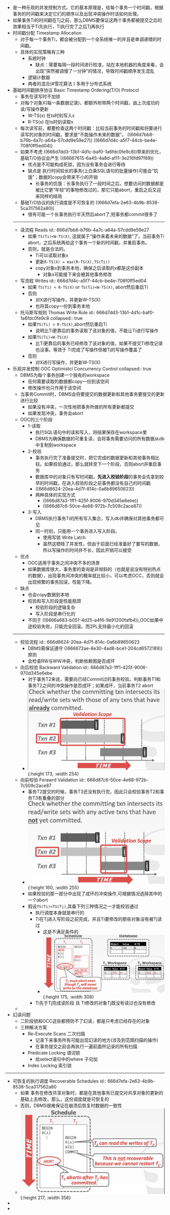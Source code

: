 - 是一种乐观的并发控制方式。它的基本原理是，给每个事务一个时间戳，根据事务的时间戳来决定它们的顺序以及出现冲突操作时该如何处理。
- 如果事务Ti的时间戳在Tj之前，那么DBMS要保证这两个事务都被提交之后的效果相当于Ti先执行，Ti执行完了之后Tj再执行
- 时间戳分配 Timestamp Allocation
	- 对于每一个事务Ti，都会被分配到一个全系统唯一的并且是单调递增的时间戳。
	- 具体的实现策略有三种
		- 系统时钟
			- 缺点：需要每隔一段时间进行校准，站在本地机器的角度来看，会出现“突然被调慢了一分钟”的情况，导致时间戳顺序发生混乱
		- 逻辑计数器
		- 两者的混合(#雪花算法 ) 多用于分布式系统
- 基础时间戳排序协议 Basic Timestamp Ordering(T/O) Protocol
	- 事务在读写时不加锁
	- 对每个对象X(每一条数据记录)，都额外附带两个时间戳，由上次成功的读/写操作更新
		- W-TS(x) 在ts时刻写入x
		- R-TS(x) 在ts时刻读取x
	- 每次读写前，都要检查这两个时间戳：比较当前事务的时间戳和将要进行读写的对象的时间戳，要求是“不能操作未来的数据”。 ((666d7bb8-b76b-4a7c-a64a-57cdd9e59e27)) ((666d7d4c-a5f7-44cb-be4e-708f0ff5ed04))
	- 如果不考虑 ((666d7dd3-13b1-4d1c-baf0-1a6fdc0fe9c8))带来的优化，基础T/O协议会产生 ((66667615-6a45-4a8d-af11-3e216fd97f89))
		- 优点是不可能构成死锁，因为没有事务会进行等待
		- 缺点是 执行时间较长的事务(上白条SQL语句的批量操作)可能会“饥饿”；数据的copy会带来不小的开销
			- 长事务的饥饿：长事务执行了一段时间之后，想要访问的数据都是被比它更“年轻”的事物修改过的，那它只能abort，重启之后又迎来同样的结局
	- 基础T/O协议的执行调度是不可恢复的 ((666d7efa-2e63-4b9b-8538-5ca317562a80))
		- 很有可能一个长事务执行半天然后abort了,短事务都commit很多了
	- ------
	- 读流程 Reads
	  id:: 666d7bb8-b76b-4a7c-a64a-57cdd9e59e27
		- 如果 `TS(Ti)<W-TS(X)`, 这就属于“操作来着未来的数据”了，当前事务Ti abort，之后系统再给这个事务一个新的时间戳，并重启事务。
		- 否则，就是合法的。
			- Ti可以读取对象x
			- 更新`R-TS(X) = max(R-TS(X),TS(Ti))`
			- copy对象x到事务本地，确保之后读取的x都是这份副本
				- 对象x可能接下来会被其他事务修改
	- 写流程 Writes
	  id:: 666d7d4c-a5f7-44cb-be4e-708f0ff5ed04
		- 如果 `TS(Ti) < R-TS(X)` or `TS(Ti)<W-TS(X)`, abort然后重启Ti
		- 否则
			- 对X进行写操作，并更新W-TS(X)
			- 也将其copy一份到事务本地
	- 托马斯写规则 Thomas Write Rule
	  id:: 666d7dd3-13b1-4d1c-baf0-1a6fdc0fe9c8
	  collapsed:: true
		- 如果`TS(Ti) < R-TS(X)`,abort然后重启Ti
			- 说明比Ti更靠后的事务读取了该对象的值，不能让Ti进行写操作
		- 如果`TS(Ti)<W-TS(X)`
			- 比Ti更靠后的事务已经修改了该对象的值，如果不提交Ti修改记录也没事。等效于 Ti完成了写操作但被Tj的写操作覆盖了
		- 否则
			- 对X进行写操作，并更新W-TS(X)
- 乐观并发控制 OOC Optimistci Concurrency Control
  collapsed:: true
	- DBMS为每个事务创建一个独有的workspace
		- 任何需要读取的数据都copy一份到该空间
		- 修改操作也只作用于该空间
	- 当事务Commit时，DBMS会将要提交的数据更新和其他事务要提交的更新进行比较
		- 如果没有冲突，一次性地把事务所做的所有更新都提交
		- 如果发现冲突，事务会abort
	- OOC的三个阶段
		- 1-读取
			- 执行SQL语句中的读和写入，将结果保存在workspace里
			- DBMS为确保数据的可重复读，会将事务需要访问的所有数据从db中复制到workspace
		- 2-校验
			- 事务执行完了准备提交时，把它完成的数据更新和其他事务相比较。如果校验通过，那么就转至下一个阶段，否则abort并重启事务
			- 数据库中的对象只有写时间戳，**先进入校验阶段**的事务会先拿到较早的时间戳，在进入校验阶段之前事务都没有自己的时间戳
			- ((666d8624-20ea-4d7f-814c-0a6b89650623))
			- 两种具体的实现方式
				- ((666d87a3-1ff1-425f-9006-970d345e6ebe))
				- ((666d87c6-50ce-4e68-972b-7c509c2ace87))
		- 3-写入
			- DBMS执行事务Ti的所有写入集合，写入db并确保对其他事务都可见
			- 同一时刻，只能用一个事务进入写入阶段。
				- 使用写锁 Write Latch
				- 虽然这牺牲了并发性，但由于前面已经准备好了要写的数据，所以写操作的时间并不长，因此开销可以接受
	- 优点
		- OOC适用于事务之间冲突不多的场景
		- 如果数据库很大，事务里的查询是非倾斜的（也就是说没有特别热点的数据），出现事务间冲突的概率就比较小，可以考虑OCC，否则就会出现频繁的事务回滚，性能下降。
	- 缺点
		- 也会copy数据到本地
		- 校验和写入阶段是性能瓶颈
			- 校验阶段的逻辑复杂
			- 写入阶段是串行化的
		- 不同于 ((6666a683-b051-4d25-a4f6-9e91200fafb4)),OOC如果中途校验失败，只能完全回滚。而2PL支持最小化的回滚
	- ---
	- 校验流程
	  id:: 666d8624-20ea-4d7f-814c-0a6b89650623
		- DBMS需保证遵守 ((666672ae-8e30-4ad8-bce1-204cd6572189))原则
		- 会检查RW与WW冲突，判断依赖图是否成环
	- 向后校验 Backward Validation
	  id:: 666d87a3-1ff1-425f-9006-970d345e6ebe
		- 对于事务T2来说，需要向已经Commit过的事务校验。判断事务T1和事务T2之间的冲突操作是否成环；如果成环，当前事务T2 abort
		- ![image.png](../assets/image_1718454427272_0.png){:height 173, :width 254}
	- 向前校验 Forawrd Validation
	  id:: 666d87c6-50ce-4e68-972b-7c509c2ace87
		- 事务T2提交的时候，事务T3还没有执行完，因此只会校验事务T2和事务T3有重叠的部分
		- ![image.png](../assets/image_1718454465772_0.png){:height 160, :width 255}
		- 如果校验的那一部分中出现了成环的冲突操作,可根据情况选择其中的一个abort
		- 假设`TS(Ti)<TS(Tj)`,具备下列三种情况之一才能校验通过
			- 执行调度本身就是串行的
			- Ti在Tj进入写阶段之前完成，并且Ti要修改的那些对象没有被Tj读过
				- 这是不满足条件的
				- ![image.png](../assets/image_1718454668232_0.png){:height 175, :width 308}
			- Ti先于Tj完成读阶段 且 Ti修改的对象Tj既没有读过也没有修改
	-
- 幻读问题
	- 二阶段锁和OCC这些都预防不了幻读，都是只考虑已经存在的对象
	- 三种解决方案
		- Re-Execute Scans 二次扫描
			- 记录下来事务所有可能出现幻读的地方(涉及到范围扫描的操作)
			- 在事务提交之前会再执行一遍前面所记录的所有扫描
		- Predicate Locking 谓词锁
			- 给select语句中的where 子句加
		- Index Locking 索引锁
- ------
- 可恢复的执行调度 Recoverable Schedules
  id:: 666d7efa-2e63-4b9b-8538-5ca317562a80
	- 如果 事务在修改共享对象时，都是在其他事务已提交对共享对象的更新的基础上去修改，那么，这份调度就是可恢复的
	- 否则，DBMS很难保证在崩溃后恢复时数据的一致性
	- ![image.png](../assets/image_1718452687320_0.png){:height 217, :width 356}
-
-